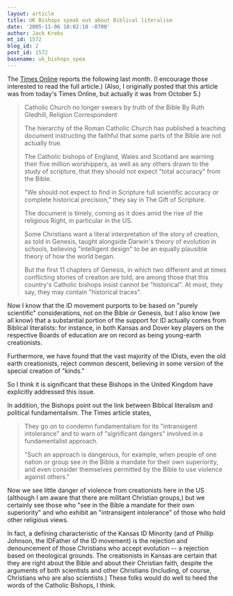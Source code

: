 ```yaml
---
layout: article
title: UK Bishops speak out about Biblical literalism
date: '2005-11-06 10:02:10 -0700'
author: Jack Krebs
mt_id: 1572
blog_id: 2
post_id: 1572
basename: uk_bishops_spea
---
```

The [Times Online](http://www.timesonline.co.uk/article/0,,13509-1811332,00.html) reports the following last month.  (I encourage those interested to read the full article.) (Also, I originally posted that this article was from today's Times Online, but actually it was from October 5.)

>  Catholic Church no longer swears by truth of the Bible
> By Ruth Gledhill, Religion Correspondent
> 
> The hierarchy of the Roman Catholic Church has published a teaching document instructing the faithful that some parts of the Bible are not actually true.
> 
> The Catholic bishops of England, Wales and Scotland are warning their five million worshippers, as well as any others drawn to the study of scripture, that they should not expect "total accuracy" from the Bible.
> 
> "We should not expect to find in Scripture full scientific accuracy or complete historical precision," they say in The Gift of Scripture.
> 
> The document is timely, coming as it does amid the rise of the religious Right, in particular in the US.
> 
> Some Christians want a literal interpretation of the story of creation, as told in Genesis, taught alongside Darwin's theory of evolution in schools, believing "intelligent design" to be an equally plausible theory of how the world began.
> 
> But the first 11 chapters of Genesis, in which two different and at times conflicting stories of creation are told, are among those that this country's Catholic bishops insist cannot be "historical". At most, they say, they may contain "historical traces".

Now I know that the ID movement purports to be based on "purely scientific" considerations, not on the Bible or Genesis, but I also know (we all know) that a substantial portion of the support for ID actually comes from Biblical literalists: for instance, in both Kansas and Dover key players on the respective Boards of education are on record as being young-earth creationists.

Furthermore, we have found that the vast majority of the IDists, even the old earth creationists, reject common descent, believing in some version of the special creation of "kinds."

So I think it is significant that these Bishops in the United Kingdom have explicitly addressed this issue.  

In addition, the Bishops point out the link between Biblical literalism and political fundamentalism.  The Times article states,

> They go on to condemn fundamentalism for its "intransigent intolerance" and to warn of "significant dangers" involved in a fundamentalist approach.
> 
> "Such an approach is dangerous, for example, when people of one nation or group see in the Bible a mandate for their own superiority, and even consider themselves permitted by the Bible to use violence against others."

Now we see little danger of violence from creationists here in the US (although I am aware that there are militant Christian groups,) but we certainly see those who "see in the Bible a mandate for their own superiority" and who exhibit an "intransigent intolerance" of those who hold other religious views.

In fact, a defining characteristic of the Kansas ID Minority (and of Phillip Johnson, the IDFather of the ID movement) is the rejection and denouncement of those Christians who accept evolution -- a rejection based on theological grounds.  The creationists in Kansas are certain that they are right about the Bible and about their Christian faith, despite the arguments of both scientists and other Christians (including, of course, Christians who are also scientists.)  These folks would do well to heed the words of the Catholic Bishops, I think.
